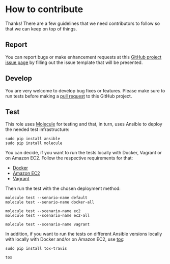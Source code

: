 # How to contribute

Thanks! There are a few guidelines that we need contributors to follow so that we can keep on top of things.

## Report

You can report bugs or make enhancement requests at this [GitHub project issue page](http://github.com/rembik/ansible-role-bootstrap/issues/new/choose) by filling out the issue template that will be presented.

## Develop

You are very welcome to develop bug fixes or features. Please make sure to run tests before making a [pull request](https://help.github.com/articles/creating-a-pull-request/) to this GitHub project.

## Test

This role uses [Molecule](https://github.com/metacloud/molecule) for testing and that, in turn, uses Ansible to deploy the needed test infrastructure:
```
sudo pip install ansible
sudo pip install molecule
```

You can decide, if you want to run the tests locally with Docker, Vagrant or on Amazon EC2. Follow the respective requirements for that:
- [Docker](http://github.com/rembik/ansible-role-bootstrap/tree/master/molecule/docker-all/INSTALL.rst)
- [Amazon EC2](http://github.com/rembik/ansible-role-bootstrap/tree/master/molecule/ec2-all/INSTALL.rst)
- [Vagrant](http://github.com/rembik/ansible-role-bootstrap/tree/master/molecule/vagrant/INSTALL.rst)

Then run the test with the chosen deployment method:
```
molecule test --senario-name default
molecule test --senario-name docker-all

molecule test --scenario-name ec2
molecule test --scenario-name ec2-all

molecule test --scenario-name vagrant
```

In addition, if you want to run the tests on different Ansible versions locally with locally with Docker and/or on Amazon EC2, use [tox](https://tox.readthedocs.io/en/latest/):
```
sudo pip install tox-travis

tox
```
